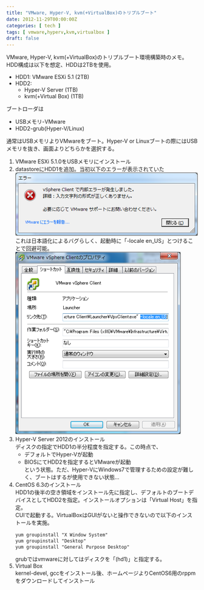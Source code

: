 ```yaml
---
title: "VMware, Hyper-V, kvm(+VirtualBox)のトリプルブート"
date: 2012-11-29T00:00:00Z
categories: [ tech ]
tags: [ vmware,hyperv,kvm,virtualbox ]
draft: false
---
```


VMware, Hyper-V, kvm(+VirtualBox)のトリプルブート環境構築時のメモ。
HDD構成は以下を想定、HDDは2TBを使用。
* HDD1: VMware ESXi 5.1 (2TB)
* HDD2:
  * Hyper-V Server (1TB)
  * kvm(+Virtual Box) (1TB)

ブートローダは
* USBメモリ-VMware
* HDD2-grub(Hyper-V/Linux)

通常はUSBメモリよりVMwareをブート。Hyper-V or Linuxブートの際にはUSBメモリを抜き、画面よりどちらかを選択する。

1. VMware ESXi 5.1.0をUSBメモリにインストール
1. datastoreにHDD1を追加。当初以下のエラーが表示されていた  
   ![079c6123-s.png](079c6123-s.png)  
   これは日本語化によるバグらしく、起動時に「-locale en_US」とつけることで回避可能。  
   ![14a46ae1.png](14a46ae1.png)
1. Hyper-V Server 2012のインストール  
   ディスクの指定でHDD1の半分程度を指定する。この時点で、
   * デフォルトでHyper-Vが起動
   * BIOSにてHDD2を指定するとVMwareが起動  
   という状態。ただ、Hyper-VにWindows7で管理するための設定が難しく、ブートはするが使用できない状態…
1. CentOS 6.3のインストール  
   HDD1の後半の空き領域をインストール先に指定し、デフォルトのブートデバイスとしてHDD2を指定。インストールオプションは「Virtual Host」を指定。  
   CUIで起動する。VirtualBoxはGUIがないと操作できないので以下のインストールを実施。
   ```
   yum groupinstall "X Window System"
   yum groupinstall "Desktop"
   yum groupinstall "General Purpose Desktop"
   ```
   grubではvmwareに対してはディスクを「(hd1)」と指定する。
1. Virtual Box  
   kernel-devel, gccをインストール後、ホームページよりCentOS6用のrppmをダウンロードしてインストール